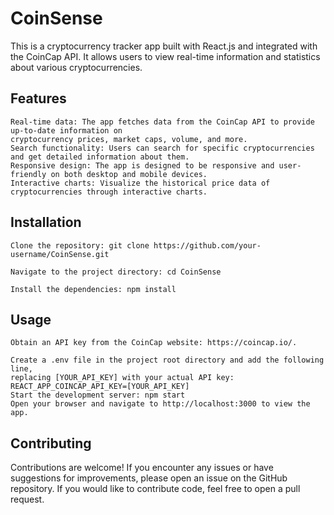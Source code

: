 # CoinSense

This is a cryptocurrency tracker app built with React.js and integrated with the CoinCap API. It allows users to view real-time information and statistics about various cryptocurrencies.

## Features

    Real-time data: The app fetches data from the CoinCap API to provide up-to-date information on
    cryptocurrency prices, market caps, volume, and more.
    Search functionality: Users can search for specific cryptocurrencies and get detailed information about them.
    Responsive design: The app is designed to be responsive and user-friendly on both desktop and mobile devices.
    Interactive charts: Visualize the historical price data of cryptocurrencies through interactive charts.

## Installation

    Clone the repository: git clone https://github.com/your-username/CoinSense.git
    
    Navigate to the project directory: cd CoinSense

    Install the dependencies: npm install



## Usage

    Obtain an API key from the CoinCap website: https://coincap.io/.

    Create a .env file in the project root directory and add the following line,
    replacing [YOUR_API_KEY] with your actual API key: REACT_APP_COINCAP_API_KEY=[YOUR_API_KEY]
    Start the development server: npm start
    Open your browser and navigate to http://localhost:3000 to view the app.

## Contributing

Contributions are welcome! If you encounter any issues or have suggestions for improvements, please open an issue on the GitHub repository.
If you would like to contribute code, feel free to open a pull request.
